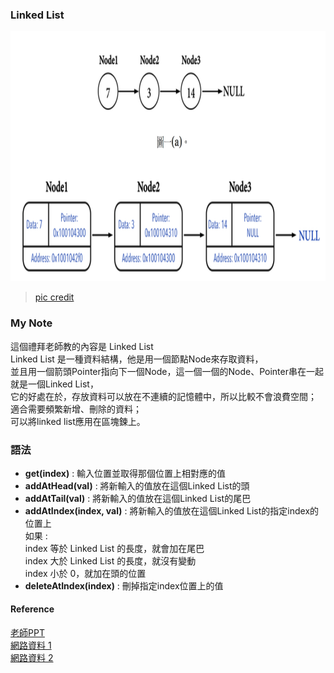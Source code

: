 ### Linked List

<img src="https://github.com/Chieh-Yin/Chiehyin/blob/master/Pictures/linked%20list.jpg" width="800" height="400"/>

> [pic credit](http://alrightchiu.github.io/SecondRound/linked-list-introjian-jie.html)

### My Note

這個禮拜老師教的內容是 Linked List</br>
Linked List 是一種資料結構，他是用一個節點Node來存取資料，<br/>
並且用一個箭頭Pointer指向下一個Node，這一個一個的Node、Pointer串在一起就是一個Linked List，</br>
它的好處在於，存放資料可以放在不連續的記憶體中，所以比較不會浪費空間；</br>
適合需要頻繁新增、刪除的資料；</br>
可以將linked list應用在區塊鍊上。</br>

### **語法**

*  **get(index)** : 輸入位置並取得那個位置上相對應的值
*  **addAtHead(val)** : 將新輸入的值放在這個Linked List的頭
*  **addAtTail(val)** : 將新輸入的值放在這個Linked List的尾巴
*  **addAtIndex(index, val)** : 將新輸入的值放在這個Linked List的指定index的位置上</br>
    如果 :</br>
    index 等於 Linked List 的長度，就會加在尾巴</br>
    index 大於 Linked List 的長度，就沒有變動</br>
    index 小於 0，就加在頭的位置</br>          
*  **deleteAtIndex(index)** : 刪掉指定index位置上的值

#### Reference
[老師PPT](https://docs.google.com/presentation/d/e/2PACX-1vTB218-EdUZ5jpNz6Uv4TOZQc37Y281v128_aRcWC6EhkTQs5bS8fh7yysmcuzb9R2QPN6_PDshFWL_/pub?start=false&loop=false&delayms=3000&slide=id.g6377a33a16_0_11)</br>
[網路資料 1](http://alrightchiu.github.io/SecondRound/linked-list-introjian-jie.html)</br>
[網路資料 2](https://en.wikipedia.org/wiki/Linked_list)

